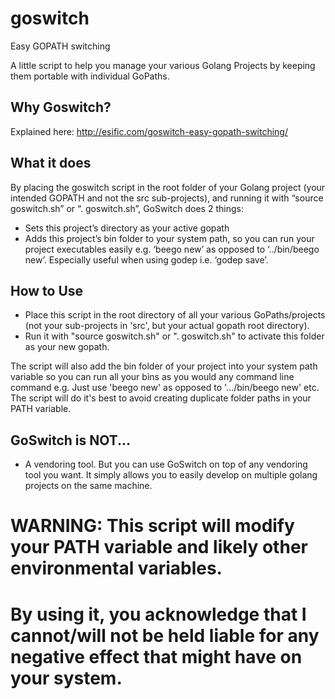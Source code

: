 # goswitch
Easy GOPATH switching

A little script to help you manage your various Golang Projects by keeping them portable with individual GoPaths.

## Why Goswitch? 
Explained here: http://esific.com/goswitch-easy-gopath-switching/

## What it does
By placing the goswitch script in the root folder of your Golang project (your intended GOPATH and not the src sub-projects), and running it with “source goswitch.sh” or “. goswitch.sh”, GoSwitch does 2 things:

* Sets this project’s directory as your active gopath
* Adds this project’s bin folder to your system path, so you can run your project executables easily e.g. ‘beego new’ as opposed to ‘../bin/beego new’. Especially useful when using godep i.e. ‘godep save’.

## How to Use
* Place this script in the root directory of all your various GoPaths/projects (not your sub-projects in 'src', but your actual gopath root directory).
* Run it with "source goswitch.sh" or ". goswitch.sh" to activate this folder as your new gopath.

The script will also add the bin folder of your project into your system path variable so you can run all your bins as you would any command line command e.g. Just use 'beego new' as opposed to '.../bin/beego new' etc.
The script will do it's best to avoid creating duplicate folder paths in your PATH variable.

## GoSwitch is NOT...
* A vendoring tool. But you can use GoSwitch on top of any vendoring tool you want. It simply allows you to easily develop on multiple golang projects on the same machine.

# WARNING: This script will modify your PATH variable and likely other environmental variables.
# By using it, you acknowledge that I cannot/will not be held liable for any negative effect that might have on your system.
